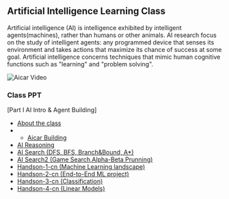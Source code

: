 ## Artificial Intelligence Learning Class

Artificial intelligence (AI) is intelligence exhibited by intelligent agents(machines), rather than humans or other animals. AI research focus on the study of intelligent agents: any programmed device that senses its environment and takes actions that maximize its chance of success at some goal. Artificial intelligence concerns techniques that mimic human cognitive functions such as "learning" and "problem solving".

![Aicar Video](https://github.com/luckh2/aiclass/raw/master/media/aicar.gif)

### Class PPT
[Part I AI Intro & Agent Building]

- [About the class](https://github.com/luckh2/ai2019/raw/master/ppt/AI1.ppt)
- - [Aicar Building](https://github.com/luckh2/ai2019/raw/master/ppt/Aicar.pptx)
- [AI Reasoning](https://github.com/luckh2/ai2019/raw/master/ppt/reasoning.pptx)
- [AI Search (DFS, BFS, Branch&Bound, A*)](https://github.com/luckh2/ai2019/raw/master/ppt/search1.pptx)
- [AI Search2 (Game Search,Alpha-Beta Prunning)](https://github.com/luckh2/ai2019/raw/master/ppt/search2.pptx)
- [Handson-1-cn (Machine Learning landscape)](https://github.com/luckh2/ai2019/raw/master/ppt/hands-on1-cn.pptx)
- [Handson-2-cn (End-to-End ML project)](https://github.com/luckh2/ai2019/raw/master/ppt/hands-on2-cn.pptx)
- [Handson-3-cn (Classification)](https://github.com/luckh2/ai2019/raw/master/ppt/hands-on3-cn.pptx)
- [Handson-4-cn (Linear Models)](https://github.com/luckh2/ai2019/raw/master/ppt/hands-on4-cn.pptx)

